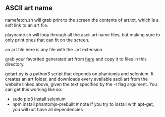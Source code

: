 ## ASCII art name
namefetch.sh will grab print to the screen the contents of art.txt,
which is a soft link to an art file.

playname.sh will loop through all the ascii art name files, but making
sure to only print ones that can fit on the screen.

an art file here is any file with the .art extension.

grab your favorited generated art from [here](http://patorjk.com/software/taag/) and copy it to files in this directory.

getart.py is a python3 script that depends on phantomjs and selenium. It creates an art folder, and downloads every
available ascii art from the website linked above, given the text specified by the -t flag argument.
You can get this working like so:

  - sudo pip3 install selenium
  - npm install phantomjs-prebuilt # note if you try to install with apt-get, you will not have all dependencies
